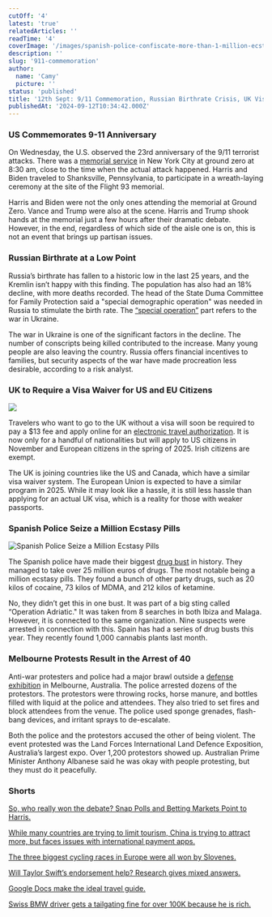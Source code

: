 ```yaml
---
cutOff: '4'
latest: 'true'
relatedArticles: ''
readTime: '4'
coverImage: '/images/spanish-police-confiscate-more-than-1-million-ecstasy-pills-cxOD.webp'
description: ''
slug: '911-commemoration'
author:
  name: 'Camy'
  picture: ''
status: 'published'
title: '12th Sept: 9/11 Commemoration, Russian Birthrate Crisis, UK Visa Waiver Requirements'
publishedAt: '2024-09-12T10:34:42.000Z'
---
```


### US Commemorates 9-11 Anniversary

On Wednesday, the U.S. observed the 23rd anniversary of the 9/11 terrorist attacks. There was a [memorial service](https://www.nbcnews.com/politics/2024-election/harris-trump-attend-911-ceremony-hours-first-debate-rcna170494) in New York City at ground zero at 8:30 am, close to the time when the actual attack happened. Harris and Biden traveled to Shanksville, Pennsylvania, to participate in a wreath-laying ceremony at the site of the Flight 93 memorial. 

Harris and Biden were not the only ones attending the memorial at Ground Zero. Vance and Trump were also at the scene. Harris and Trump shook hands at the memorial just a few hours after their dramatic debate. However, in the end, regardless of which side of the aisle one is on, this is not an event that brings up partisan issues.

### Russian Birthrate at a Low Point

Russia’s birthrate has fallen to a historic low in the last 25 years, and the Kremlin isn’t happy with this finding. The population has also had an 18% decline, with more deaths recorded. The head of the State Duma Committee for Family Protection said a "special demographic operation" was needed in Russia to stimulate the birth rate. The [“special operation”](https://www.euronews.com/2024/09/10/russias-birth-rate-drops-to-its-lowest-in-a-quarter-century-data-shows) part refers to the war in Ukraine.

The war in Ukraine is one of the significant factors in the decline. The number of conscripts being killed contributed to the increase. Many young people are also leaving the country. Russia offers financial incentives to families, but security aspects of the war have made procreation less desirable, according to a risk analyst.

### UK to Require a Visa Waiver for US and EU Citizens

![](/images/uk-to-require-visa-waiver-in-2025-for-everyone-else-that-doesn-t-need-a-visa-for-uk-c3NT.webp)

Travelers who want to go to the UK without a visa will soon be required to pay a $13 fee and apply online for an [electronic travel authorization](https://edition.cnn.com/2024/09/10/travel/european-travelers-uk-entry-fee-eta/index.html). It is now only for a handful of nationalities but will apply to US citizens in November and European citizens in the spring of 2025. Irish citizens are exempt.

The UK is joining countries like the US and Canada, which have a similar visa waiver system. The European Union is expected to have a similar program in 2025. While it may look like a hassle, it is still less hassle than applying for an actual UK visa, which is a reality for those with weaker passports.

### Spanish Police Seize a Million Ecstasy Pills

![Spanish Police Seize a Million Ecstasy Pills](/images/spanish-police-confiscate-more-than-1-million-ecstasy-pills-g5Nj.webp)

The Spanish police have made their biggest [drug bust](https://www.euronews.com/2024/09/10/spanish-police-confiscate-more-than-1-million-ecstasy-pills) in history. They managed to take over 25 million euros of drugs. The most notable being a million ecstasy pills. They found a bunch of other party drugs, such as 20 kilos of cocaine, 73 kilos of MDMA, and 212 kilos of ketamine.

No, they didn’t get this in one bust. It was part of a big sting called “Operation Adriatic." It was taken from 8 searches in both Ibiza and Malaga. However, it is connected to the same organization. Nine suspects were arrested in connection with this. Spain has had a series of drug busts this year. They recently found 1,000 cannabis plants last month. 

### Melbourne Protests Result in the Arrest of 40

Anti-war protesters and police had a major brawl outside a [defense exhibition](https://www.reuters.com/world/asia-pacific/anti-war-protesters-police-clash-outside-melbourne-defence-expo-2024-09-10/) in Melbourne, Australia. The police arrested dozens of the protestors. The protestors were throwing rocks, horse manure, and bottles filled with liquid at the police and attendees. They also tried to set fires and block attendees from the venue. The police used sponge grenades, flash-bang devices, and irritant sprays to de-escalate.

Both the police and the protestors accused the other of being violent. The event protested was the Land Forces International Land Defence Exposition, Australia’s largest expo. Over 1,200 protestors showed up. Australian Prime Minister Anthony Albanese said he was okay with people protesting, but they must do it peacefully. 

### Shorts

[So, who really won the debate? Snap Polls and Betting Markets Point to Harris.](https://www.bbc.com/news/articles/c4gdnl9pg1wo)

[While many countries are trying to limit tourism, China is trying to attract more, but faces issues with international payment apps.](https://edition.cnn.com/2024/09/10/travel/china-travel-tips-visas-mobile-payments-intl-hnk/index.html)

[The three biggest cycling races in Europe were all won by Slovenes.](https://www.slovenia.info/en/press-centre/news-of-the-tourism-press-agency/29615-three-wins-in-the-biggest-races-two-cyclists-one-home-country-slovenia)

[Will Taylor Swift’s endorsement help? Research gives mixed answers.](https://www.npr.org/2024/09/11/nx-s1-5108695/taylor-swift-endorsement-kamala-harris)

[Google Docs make the ideal travel guide.](https://www.thrillist.com/travel/nation/google-docs-are-the-ideal-travel-guides)

[Swiss BMW driver gets a tailgating fine for over 100K because he is rich.](https://www.thedrive.com/news/swiss-bmw-driver-slammed-with-116000-tailgating-fine-because-hes-rich)